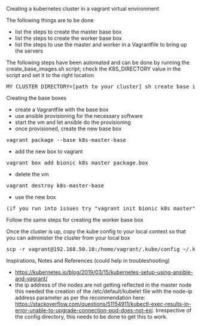 Creating a kubernetes cluster in a vagrant virtual environment

The following things are to be done

- list the steps to create the master base box
- list the steps to create the worker base box
- list the steps to use the master and worker in a Vagrantfile to bring up the servers

The following steps have been automated and can be done by running the create_base_images.sh script; check the K8S_DIRECTORY value in the script and set it to the right location
<pre>MY_CLUSTER_DIRECTORY=[path_to_your_cluster] sh create_base_images.sh</pre>

Creating the base boxes
- create a Vagrantfile with the base box
- use ansible provisioning for the necessary software
- start the vm and let ansible do the provisioning
- once provisioned, create the new base box
<pre>vagrant package --base k8s-master-base</pre>
- add the new box to vagrant
<pre>vagrant box add bionic_k8s_master package.box</pre>
- delete the vm
<pre>vagrant destroy k8s-master-base</pre>
- use the new box
<pre>(if you run into issues try "vagrant init bionic_k8s_master" and refer the created Vagrantfile)</pre>

Follow the same steps for creating the worker base box

Once the cluster is up, copy the kube config to your local context so that you can administer the cluster from your local box
<pre>scp -r vagrant@192.168.50.10:/home/vagrant/.kube/config ~/.kube/config</pre>

Inspirations, Notes and References (could help in troubleshooting)
- https://kubernetes.io/blog/2019/03/15/kubernetes-setup-using-ansible-and-vagrant/
- the ip address of the nodes are not getting reflected in the master node this needed the creation of the /etc/default/kubelet file with the node-ip address parameter as per the recommendation here: https://stackoverflow.com/questions/51154911/kubectl-exec-results-in-error-unable-to-upgrade-connection-pod-does-not-exi. Irrespective of the config directory, this needs to be done to get this to work.
